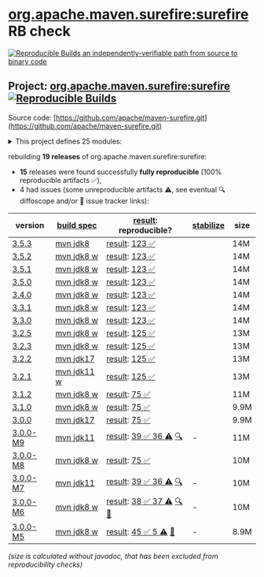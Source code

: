 [org.apache.maven.surefire:surefire](https://central.sonatype.com/artifact/org.apache.maven.surefire/surefire/versions) RB check
=======

[![Reproducible Builds](https://reproducible-builds.org/images/logos/rb.svg) an independently-verifiable path from source to binary code](https://reproducible-builds.org/)

## Project: [org.apache.maven.surefire:surefire](https://central.sonatype.com/artifact/org.apache.maven.surefire/surefire/versions) [![Reproducible Builds](https://img.shields.io/endpoint?url=https://raw.githubusercontent.com/jvm-repo-rebuild/reproducible-central/master/content/org/apache/maven/surefire/badge.json)](https://github.com/jvm-repo-rebuild/reproducible-central/blob/master/content/org/apache/maven/surefire/README.md)

Source code: [https://github.com/apache/maven-surefire.git](https://github.com/apache/maven-surefire.git)

<details><summary>This project defines 25 modules:</summary>

* [org.apache.maven.plugins:maven-failsafe-plugin](https://central.sonatype.com/artifact/org.apache.maven.plugins/maven-failsafe-plugin/overview)
* [org.apache.maven.plugins:maven-surefire-plugin](https://central.sonatype.com/artifact/org.apache.maven.plugins/maven-surefire-plugin/overview)
* [org.apache.maven.plugins:maven-surefire-report-plugin](https://central.sonatype.com/artifact/org.apache.maven.plugins/maven-surefire-report-plugin/overview)
* [org.apache.maven.surefire:common-java5](https://central.sonatype.com/artifact/org.apache.maven.surefire/common-java5/overview)
* [org.apache.maven.surefire:common-junit3](https://central.sonatype.com/artifact/org.apache.maven.surefire/common-junit3/overview)
* [org.apache.maven.surefire:common-junit4](https://central.sonatype.com/artifact/org.apache.maven.surefire/common-junit4/overview)
* [org.apache.maven.surefire:common-junit48](https://central.sonatype.com/artifact/org.apache.maven.surefire/common-junit48/overview)
* [org.apache.maven.surefire:maven-surefire-common](https://central.sonatype.com/artifact/org.apache.maven.surefire/maven-surefire-common/overview)
* [org.apache.maven.surefire:surefire](https://central.sonatype.com/artifact/org.apache.maven.surefire/surefire/overview)
* [org.apache.maven.surefire:surefire-api](https://central.sonatype.com/artifact/org.apache.maven.surefire/surefire-api/overview)
* [org.apache.maven.surefire:surefire-booter](https://central.sonatype.com/artifact/org.apache.maven.surefire/surefire-booter/overview)
* [org.apache.maven.surefire:surefire-extensions-api](https://central.sonatype.com/artifact/org.apache.maven.surefire/surefire-extensions-api/overview)
* [org.apache.maven.surefire:surefire-extensions-spi](https://central.sonatype.com/artifact/org.apache.maven.surefire/surefire-extensions-spi/overview)
* [org.apache.maven.surefire:surefire-grouper](https://central.sonatype.com/artifact/org.apache.maven.surefire/surefire-grouper/overview)
* [org.apache.maven.surefire:surefire-junit-platform](https://central.sonatype.com/artifact/org.apache.maven.surefire/surefire-junit-platform/overview)
* [org.apache.maven.surefire:surefire-junit3](https://central.sonatype.com/artifact/org.apache.maven.surefire/surefire-junit3/overview)
* [org.apache.maven.surefire:surefire-junit4](https://central.sonatype.com/artifact/org.apache.maven.surefire/surefire-junit4/overview)
* [org.apache.maven.surefire:surefire-junit47](https://central.sonatype.com/artifact/org.apache.maven.surefire/surefire-junit47/overview)
* [org.apache.maven.surefire:surefire-logger-api](https://central.sonatype.com/artifact/org.apache.maven.surefire/surefire-logger-api/overview)
* [org.apache.maven.surefire:surefire-providers](https://central.sonatype.com/artifact/org.apache.maven.surefire/surefire-providers/overview)
* [org.apache.maven.surefire:surefire-report-parser](https://central.sonatype.com/artifact/org.apache.maven.surefire/surefire-report-parser/overview)
* [org.apache.maven.surefire:surefire-shadefire](https://central.sonatype.com/artifact/org.apache.maven.surefire/surefire-shadefire/overview)
* [org.apache.maven.surefire:surefire-shared-utils](https://central.sonatype.com/artifact/org.apache.maven.surefire/surefire-shared-utils/overview)
* [org.apache.maven.surefire:surefire-testng](https://central.sonatype.com/artifact/org.apache.maven.surefire/surefire-testng/overview)
* [org.apache.maven.surefire:surefire-testng-utils](https://central.sonatype.com/artifact/org.apache.maven.surefire/surefire-testng-utils/overview)
</details>

rebuilding **19 releases** of org.apache.maven.surefire:surefire:
- **15** releases were found successfully **fully reproducible** (100% reproducible artifacts :white_check_mark:),
- 4 had issues (some unreproducible artifacts :warning:, see eventual :mag: diffoscope and/or :memo: issue tracker links):

| version | [build spec](/BUILDSPEC.md) | [result](https://reproducible-builds.org/docs/jvm/): reproducible? | [stabilize](https://github.com/google/oss-rebuild/blob/main/cmd/stabilize/README.md) | size |
| -- | --------- | ------ | ------ | -- |
| [3.5.3](https://central.sonatype.com/artifact/org.apache.maven.surefire/surefire/3.5.3/pom) | [mvn jdk8](surefire-3.5.3.buildspec) | [result](surefire-3.5.3.buildinfo): [123 :white_check_mark: ](surefire-3.5.3.buildcompare) | | 14M |
| [3.5.2](https://central.sonatype.com/artifact/org.apache.maven.surefire/surefire/3.5.2/pom) | [mvn jdk8 w](surefire-3.5.2.buildspec) | [result](surefire-3.5.2.buildinfo): [123 :white_check_mark: ](surefire-3.5.2.buildcompare) | | 14M |
| [3.5.1](https://central.sonatype.com/artifact/org.apache.maven.surefire/surefire/3.5.1/pom) | [mvn jdk8 w](surefire-3.5.1.buildspec) | [result](surefire-3.5.1.buildinfo): [123 :white_check_mark: ](surefire-3.5.1.buildcompare) | | 14M |
| [3.5.0](https://central.sonatype.com/artifact/org.apache.maven.surefire/surefire/3.5.0/pom) | [mvn jdk8 w](surefire-3.5.0.buildspec) | [result](surefire-3.5.0.buildinfo): [123 :white_check_mark: ](surefire-3.5.0.buildcompare) | | 14M |
| [3.4.0](https://central.sonatype.com/artifact/org.apache.maven.surefire/surefire/3.4.0/pom) | [mvn jdk8 w](surefire-3.4.0.buildspec) | [result](surefire-3.4.0.buildinfo): [123 :white_check_mark: ](surefire-3.4.0.buildcompare) | | 14M |
| [3.3.1](https://central.sonatype.com/artifact/org.apache.maven.surefire/surefire/3.3.1/pom) | [mvn jdk8 w](surefire-3.3.1.buildspec) | [result](surefire-3.3.1.buildinfo): [123 :white_check_mark: ](surefire-3.3.1.buildcompare) | | 14M |
| [3.3.0](https://central.sonatype.com/artifact/org.apache.maven.surefire/surefire/3.3.0/pom) | [mvn jdk8 w](surefire-3.3.0.buildspec) | [result](surefire-3.3.0.buildinfo): [123 :white_check_mark: ](surefire-3.3.0.buildcompare) | | 14M |
| [3.2.5](https://central.sonatype.com/artifact/org.apache.maven.surefire/surefire/3.2.5/pom) | [mvn jdk8 w](surefire-3.2.5.buildspec) | [result](surefire-3.2.5.buildinfo): [125 :white_check_mark: ](surefire-3.2.5.buildcompare) | | 13M |
| [3.2.3](https://central.sonatype.com/artifact/org.apache.maven.surefire/surefire/3.2.3/pom) | [mvn jdk8 w](surefire-3.2.3.buildspec) | [result](surefire-3.2.3.buildinfo): [125 :white_check_mark: ](surefire-3.2.3.buildcompare) | | 13M |
| [3.2.2](https://central.sonatype.com/artifact/org.apache.maven.surefire/surefire/3.2.2/pom) | [mvn jdk17](surefire-3.2.2.buildspec) | [result](surefire-3.2.2.buildinfo): [125 :white_check_mark: ](surefire-3.2.2.buildcompare) | | 13M |
| [3.2.1](https://central.sonatype.com/artifact/org.apache.maven.surefire/surefire/3.2.1/pom) | [mvn jdk11 w](surefire-3.2.1.buildspec) | [result](surefire-3.2.1.buildinfo): [125 :white_check_mark: ](surefire-3.2.1.buildcompare) | | 13M |
| [3.1.2](https://central.sonatype.com/artifact/org.apache.maven.surefire/surefire/3.1.2/pom) | [mvn jdk8 w](surefire-3.1.2.buildspec) | [result](surefire-3.1.2.buildinfo): [75 :white_check_mark: ](surefire-3.1.2.buildcompare) | | 11M |
| [3.1.0](https://central.sonatype.com/artifact/org.apache.maven.surefire/surefire/3.1.0/pom) | [mvn jdk8 w](surefire-3.1.0.buildspec) | [result](surefire-3.1.0.buildinfo): [75 :white_check_mark: ](surefire-3.1.0.buildcompare) | | 9.9M |
| [3.0.0](https://central.sonatype.com/artifact/org.apache.maven.surefire/surefire/3.0.0/pom) | [mvn jdk17](surefire-3.0.0.buildspec) | [result](surefire-3.0.0.buildinfo): [75 :white_check_mark: ](surefire-3.0.0.buildcompare) | | 9.9M |
| [3.0.0-M9](https://central.sonatype.com/artifact/org.apache.maven.surefire/surefire/3.0.0-M9/pom) | [mvn jdk11](surefire-3.0.0-M9.buildspec) | [result](surefire-3.0.0-M9.buildinfo): [39 :white_check_mark:  36 :warning:](surefire-3.0.0-M9.buildcompare) [:mag:](surefire-3.0.0-M9.diffoscope) | - | 11M |
| [3.0.0-M8](https://central.sonatype.com/artifact/org.apache.maven.surefire/surefire/3.0.0-M8/pom) | [mvn jdk8 w](surefire-3.0.0-M8.buildspec) | [result](surefire-3.0.0-M8.buildinfo): [75 :white_check_mark: ](surefire-3.0.0-M8.buildcompare) | | 10M |
| [3.0.0-M7](https://central.sonatype.com/artifact/org.apache.maven.surefire/surefire/3.0.0-M7/pom) | [mvn jdk11](surefire-3.0.0-M7.buildspec) | [result](surefire-3.0.0-M7.buildinfo): [39 :white_check_mark:  36 :warning:](surefire-3.0.0-M7.buildcompare) [:mag:](surefire-3.0.0-M7.diffoscope) | - | 10M |
| [3.0.0-M6](https://central.sonatype.com/artifact/org.apache.maven.surefire/surefire/3.0.0-M6/pom) | [mvn jdk8 w](surefire-3.0.0-M6.buildspec) | [result](surefire-3.0.0-M6.buildinfo): [38 :white_check_mark:  37 :warning:](surefire-3.0.0-M6.buildcompare) [:mag:](surefire-3.0.0-M6.diffoscope) [:memo:](https://issues.apache.org/jira/browse/SUREFIRE-1802) | - | 10M |
| [3.0.0-M5](https://central.sonatype.com/artifact/org.apache.maven.surefire/surefire/3.0.0-M5/pom) | [mvn jdk8 w](surefire-3.0.0-M5.buildspec) | [result](surefire-shared-utils-3.0.0-M5.buildinfo): [45 :white_check_mark:  5 :warning:](surefire-shared-utils-3.0.0-M5.buildcompare) [:memo:](https://issues.apache.org/jira/browse/SUREFIRE-1802) | - | 8.9M |

<i>(size is calculated without javadoc, that has been excluded from reproducibility checks)</i>
